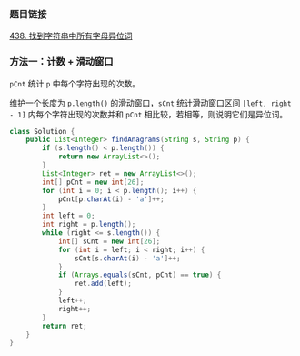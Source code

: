 ### 题目链接
[438. 找到字符串中所有字母异位词](https://leetcode.cn/problems/find-all-anagrams-in-a-string)

### 方法一：计数 + 滑动窗口
`pCnt` 统计 `p` 中每个字符出现的次数。

维护一个长度为 `p.length()` 的滑动窗口，`sCnt` 统计滑动窗口区间 `[left, right - 1]` 内每个字符出现的次数并和 `pCnt` 相比较，若相等，则说明它们是异位词。

```Java
class Solution {
    public List<Integer> findAnagrams(String s, String p) {
        if (s.length() < p.length()) {
            return new ArrayList<>();
        }
        List<Integer> ret = new ArrayList<>();
        int[] pCnt = new int[26];
        for (int i = 0; i < p.length(); i++) {
            pCnt[p.charAt(i) - 'a']++;
        }
        int left = 0;
        int right = p.length();
        while (right <= s.length()) {
            int[] sCnt = new int[26];
            for (int i = left; i < right; i++) {
                sCnt[s.charAt(i) - 'a']++;
            }
            if (Arrays.equals(sCnt, pCnt) == true) {
                ret.add(left);
            }
            left++;
            right++;
        }
        return ret;
    }
}
```